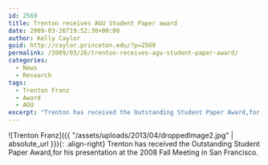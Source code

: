 ```yaml
---
id: 2569
title: Trenton receives AGU Student Paper award
date: 2009-03-26T19:52:30+00:00
author: Kelly Caylor
guid: http://caylor.princeton.edu/?p=2569
permalink: /2009/03/26/trenton-receives-agu-student-paper-award/
categories:
  - News
  - Research
tags:
  - Trenton Franz
  - Award
  - AGU
excerpt: "Trenton has received the Outstanding Student Paper Award,for his presentation at the 2008 Fall Meeting in San Francisco."
---
```

![Trenton Franz]({{ "/assets/uploads/2013/04/droppedImage2.jpg" | absolute_url }}){: .align-right} Trenton has received the Outstanding Student Paper Award,for his presentation at the 2008 Fall Meeting in San Francisco.